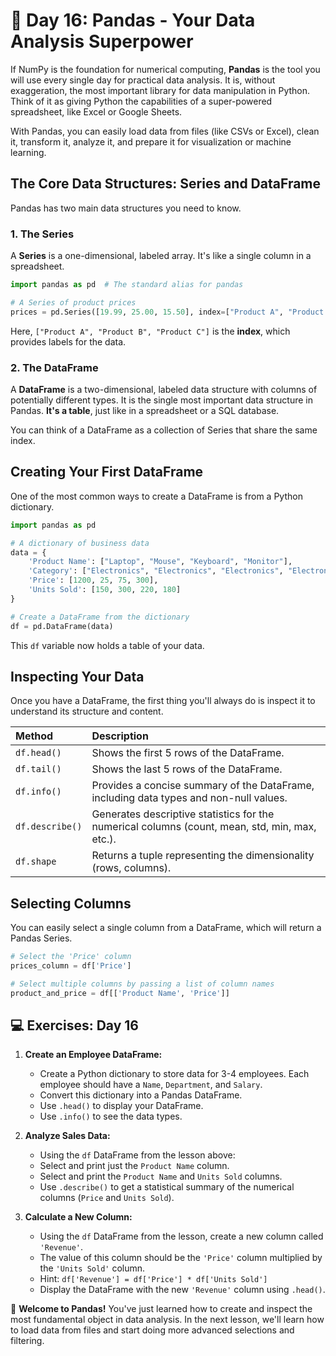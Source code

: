 # 📘 Day 16: Pandas - Your Data Analysis Superpower

If NumPy is the foundation for numerical computing, **Pandas** is the tool you will use every single day for practical data analysis. It is, without exaggeration, the most important library for data manipulation in Python. Think of it as giving Python the capabilities of a super-powered spreadsheet, like Excel or Google Sheets.

With Pandas, you can easily load data from files (like CSVs or Excel), clean it, transform it, analyze it, and prepare it for visualization or machine learning.

## The Core Data Structures: Series and DataFrame

Pandas has two main data structures you need to know.

### 1. The Series
A **Series** is a one-dimensional, labeled array. It's like a single column in a spreadsheet.

```python
import pandas as pd  # The standard alias for pandas

# A Series of product prices
prices = pd.Series([19.99, 25.00, 15.50], index=["Product A", "Product B", "Product C"])
```
Here, `["Product A", "Product B", "Product C"]` is the **index**, which provides labels for the data.

### 2. The DataFrame
A **DataFrame** is a two-dimensional, labeled data structure with columns of potentially different types. It is the single most important data structure in Pandas. **It's a table**, just like in a spreadsheet or a SQL database.

You can think of a DataFrame as a collection of Series that share the same index.

## Creating Your First DataFrame

One of the most common ways to create a DataFrame is from a Python dictionary.

```python
import pandas as pd

# A dictionary of business data
data = {
    'Product Name': ["Laptop", "Mouse", "Keyboard", "Monitor"],
    'Category': ["Electronics", "Electronics", "Electronics", "Electronics"],
    'Price': [1200, 25, 75, 300],
    'Units Sold': [150, 300, 220, 180]
}

# Create a DataFrame from the dictionary
df = pd.DataFrame(data)
```
This `df` variable now holds a table of your data.

## Inspecting Your Data

Once you have a DataFrame, the first thing you'll always do is inspect it to understand its structure and content.

| Method         | Description                                        |
| :------------- | :------------------------------------------------- |
| `df.head()`    | Shows the first 5 rows of the DataFrame.           |
| `df.tail()`    | Shows the last 5 rows of the DataFrame.            |
| `df.info()`    | Provides a concise summary of the DataFrame, including data types and non-null values. |
| `df.describe()`| Generates descriptive statistics for the numerical columns (count, mean, std, min, max, etc.). |
| `df.shape`     | Returns a tuple representing the dimensionality (rows, columns). |

## Selecting Columns

You can easily select a single column from a DataFrame, which will return a Pandas Series.

```python
# Select the 'Price' column
prices_column = df['Price']

# Select multiple columns by passing a list of column names
product_and_price = df[['Product Name', 'Price']]
```

## 💻 Exercises: Day 16

1.  **Create an Employee DataFrame:**
    *   Create a Python dictionary to store data for 3-4 employees. Each employee should have a `Name`, `Department`, and `Salary`.
    *   Convert this dictionary into a Pandas DataFrame.
    *   Use `.head()` to display your DataFrame.
    *   Use `.info()` to see the data types.

2.  **Analyze Sales Data:**
    *   Using the `df` DataFrame from the lesson above:
    *   Select and print just the `Product Name` column.
    *   Select and print the `Product Name` and `Units Sold` columns.
    *   Use `.describe()` to get a statistical summary of the numerical columns (`Price` and `Units Sold`).

3.  **Calculate a New Column:**
    *   Using the `df` DataFrame from the lesson, create a new column called `'Revenue'`.
    *   The value of this column should be the `'Price'` column multiplied by the `'Units Sold'` column.
    *   Hint: `df['Revenue'] = df['Price'] * df['Units Sold']`
    *   Display the DataFrame with the new `'Revenue'` column using `.head()`.

🎉 **Welcome to Pandas!** You've just learned how to create and inspect the most fundamental object in data analysis. In the next lesson, we'll learn how to load data from files and start doing more advanced selections and filtering.
